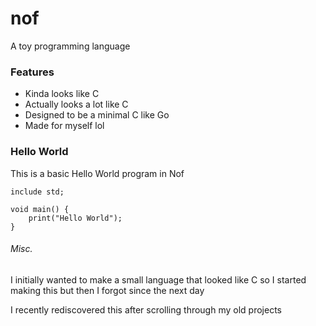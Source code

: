 # nof
A toy programming language

### Features
- Kinda looks like C
- Actually looks a lot like C
- Designed to be a minimal C like Go
- Made for myself lol

### Hello World
This is a basic Hello World program in Nof

```
include std;

void main() {
    print("Hello World");
}
```

###### Misc.
I initially wanted to make a small language that looked like C so I started making this but then I forgot since the next day

I recently rediscovered this after scrolling through my old projects